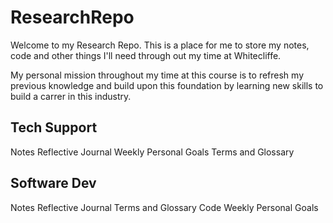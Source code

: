 # ResearchRepo
Welcome to my Research Repo. This is a place for me to store my notes, code and other things I'll need through out my time at Whitecliffe.

My personal mission throughout my time at this course is to refresh my previous knowledge and build upon this foundation by learning new skills to build a carrer in this industry.

## Tech Support
Notes
Reflective Journal
Weekly Personal Goals
Terms and Glossary

## Software Dev
Notes
Reflective Journal
Terms and Glossary
Code
Weekly Personal Goals
